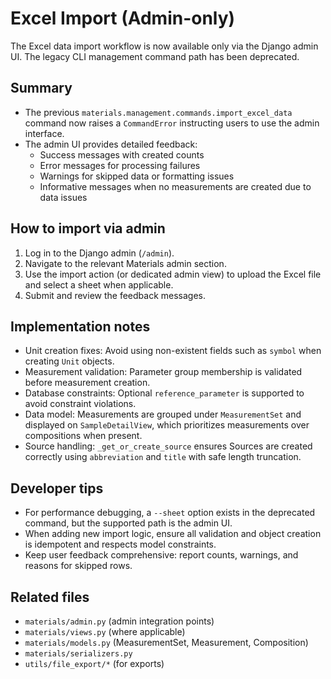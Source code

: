 # Excel Import (Admin-only)

The Excel data import workflow is now available only via the Django admin UI. The legacy CLI management command path has been deprecated.

## Summary
- The previous `materials.management.commands.import_excel_data` command now raises a `CommandError` instructing users to use the admin interface.
- The admin UI provides detailed feedback:
  - Success messages with created counts
  - Error messages for processing failures
  - Warnings for skipped data or formatting issues
  - Informative messages when no measurements are created due to data issues

## How to import via admin
1. Log in to the Django admin (`/admin`).
2. Navigate to the relevant Materials admin section.
3. Use the import action (or dedicated admin view) to upload the Excel file and select a sheet when applicable.
4. Submit and review the feedback messages.

## Implementation notes
- Unit creation fixes: Avoid using non-existent fields such as `symbol` when creating `Unit` objects.
- Measurement validation: Parameter group membership is validated before measurement creation.
- Database constraints: Optional `reference_parameter` is supported to avoid constraint violations.
- Data model: Measurements are grouped under `MeasurementSet` and displayed on `SampleDetailView`, which prioritizes measurements over compositions when present.
- Source handling: `_get_or_create_source` ensures Sources are created correctly using `abbreviation` and `title` with safe length truncation.

## Developer tips
- For performance debugging, a `--sheet` option exists in the deprecated command, but the supported path is the admin UI.
- When adding new import logic, ensure all validation and object creation is idempotent and respects model constraints.
- Keep user feedback comprehensive: report counts, warnings, and reasons for skipped rows.

## Related files
- `materials/admin.py` (admin integration points)
- `materials/views.py` (where applicable)
- `materials/models.py` (MeasurementSet, Measurement, Composition)
- `materials/serializers.py`
- `utils/file_export/*` (for exports)
